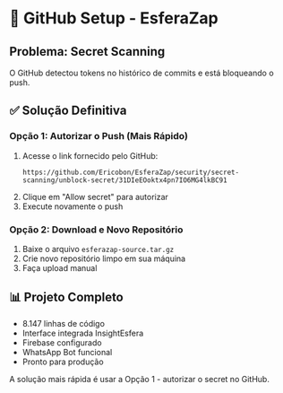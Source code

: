 # 🚀 GitHub Setup - EsferaZap

## Problema: Secret Scanning
O GitHub detectou tokens no histórico de commits e está bloqueando o push.

## ✅ Solução Definitiva

### Opção 1: Autorizar o Push (Mais Rápido)
1. Acesse o link fornecido pelo GitHub:
   ```
   https://github.com/Ericobon/EsferaZap/security/secret-scanning/unblock-secret/31DIeEOoktx4pn7IO6MG4lkBC91
   ```
2. Clique em "Allow secret" para autorizar
3. Execute novamente o push

### Opção 2: Download e Novo Repositório
1. Baixe o arquivo `esferazap-source.tar.gz`
2. Crie novo repositório limpo em sua máquina
3. Faça upload manual

## 📊 Projeto Completo
- 8.147 linhas de código
- Interface integrada InsightEsfera  
- Firebase configurado
- WhatsApp Bot funcional
- Pronto para produção

A solução mais rápida é usar a Opção 1 - autorizar o secret no GitHub.
